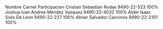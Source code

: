 Nombre	Carnet	Participacion
Cristian Sebastian Rodas	9490-22-523	100%
Joshua Ivan Andree Mendez Vasquez	9490-22-4032	100%
Alder Isaac Solis De Leon	9490-22-227	100%
Abner Salvador Cancinos	9490-22-2101	100%
